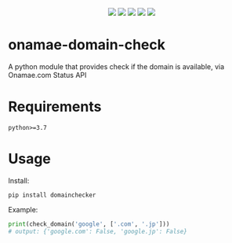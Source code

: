 <p align="center">
  <img src="https://img.shields.io/github/license/kkent030315/onamae-domain-check?style=for-the-badge">
  <img src="https://img.shields.io/github/last-commit/kkent030315/onamae-domain-check?style=for-the-badge">
  <img src="https://img.shields.io/codefactor/grade/github/kkent030315/onamae-domain-check?style=for-the-badge">
  <img src="https://img.shields.io/pypi/pyversions/domainchecker?style=for-the-badge">
  <img src="https://img.shields.io/pypi/v/domainchecker?style=for-the-badge">
</p>

# onamae-domain-check

A python module that provides check if the domain is available, via Onamae.com Status API

# Requirements

`python>=3.7`

# Usage

Install:

```
pip install domainchecker
```

Example:

```python
print(check_domain('google', ['.com', '.jp']))
# output: {'google.com': False, 'google.jp': False}
```
